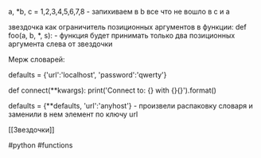 a, *b, c = 1,2,3,4,5,6,7,8 - запихиваем в b все что не вошло в с и а

звездочка как ограничитель позиционных аргументов в функции:
def foo(a, b, *, s): - функция будет принимать только два позиционных аргумента слева от звездочки 

Мерж словарей:

defaults = {'url':'localhost', 'password':'qwerty'}

def connect(**kwargs):
	print('Connect to: {} with {}{}').format()

defaults = {**defaults, 'url':'anyhost'} - произвели распаковку словаря и заменили в нем элемент по ключу url

[[Звездочки]]

#python #functions